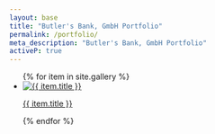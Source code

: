 ```yaml
---
layout: base
title: "Butler's Bank, GmbH Portfolio"
permalink: /portfolio/
meta_description: "Butler's Bank, GmbH Portfolio"
activeP: true
---
```


  <section>
    <ul id="gallery">
    {% for item in site.gallery %}
      <li>
        <a href="{{ item.permalink | relative_url }}">
          <img src="{{ item.img_small | relative_url }}" alt="{{ item.title }}">
          <p>{{ item.title }}</p>
        </a>
      </li>
    {% endfor %}
    </ul>
  </section>
